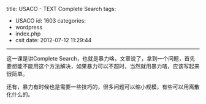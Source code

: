 title: USACO - TEXT Complete Search
tags:
  - USACO
id: 1603
categories:
  - wordpress
  - index.php
  - csit
date: 2012-07-12 11:29:44
---

这一课是讲Complete Search，也就是暴力咯，文章说了，拿到一个问题，首先要想能不能用这个方法解决，如果暴力可以不超时，当然就用暴力咯，应该写起来很简单。

还有，暴力有时候也是需要一些技巧的，很多问题可以缩小规模，有些可以用离散化什么的。
